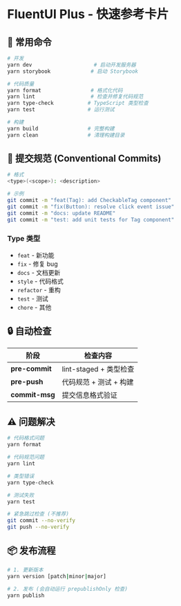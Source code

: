 # FluentUI Plus - 快速参考卡片

## 🚀 常用命令

```bash
# 开发
yarn dev                    # 启动开发服务器
yarn storybook             # 启动 Storybook

# 代码质量
yarn format                # 格式化代码
yarn lint                  # 检查并修复代码规范
yarn type-check           # TypeScript 类型检查
yarn test                 # 运行测试

# 构建
yarn build                # 完整构建
yarn clean                # 清理构建目录
```

## 📝 提交规范 (Conventional Commits)

```bash
# 格式
<type>(<scope>): <description>

# 示例
git commit -m "feat(Tag): add CheckableTag component"
git commit -m "fix(Button): resolve click event issue"
git commit -m "docs: update README"
git commit -m "test: add unit tests for Tag component"
```

### Type 类型

- `feat` - 新功能
- `fix` - 修复 bug
- `docs` - 文档更新
- `style` - 代码格式
- `refactor` - 重构
- `test` - 测试
- `chore` - 其他

## 🔒 自动检查

| 阶段           | 检查内容               |
| -------------- | ---------------------- |
| **pre-commit** | lint-staged + 类型检查 |
| **pre-push**   | 代码规范 + 测试 + 构建 |
| **commit-msg** | 提交信息格式验证       |

## ⚠️ 问题解决

```bash
# 代码格式问题
yarn format

# 代码规范问题
yarn lint

# 类型错误
yarn type-check

# 测试失败
yarn test

# 紧急跳过检查 (不推荐)
git commit --no-verify
git push --no-verify
```

## 📦 发布流程

```bash
# 1. 更新版本
yarn version [patch|minor|major]

# 2. 发布 (会自动运行 prepublishOnly 检查)
yarn publish
```
